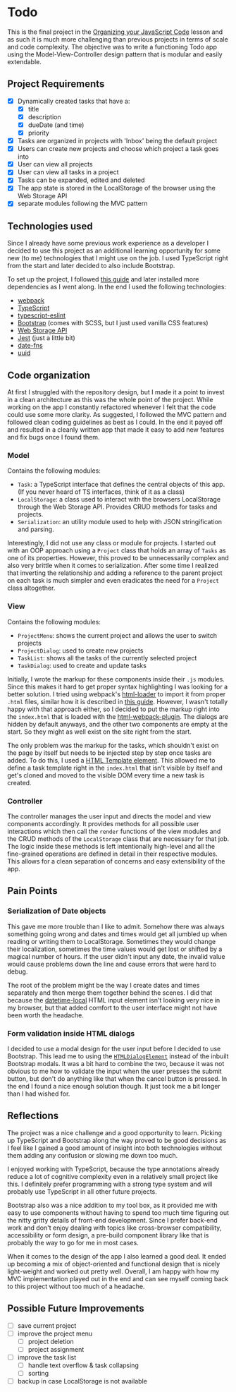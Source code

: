 # Todo

This is the final project in the [Organizing your JavaScript Code](https://www.theodinproject.com/paths/full-stack-javascript/courses/javascript#organizing-your-javascript-code) lesson and as such it is much more challenging than previous projects in terms of scale and code complexity. The objective was to write a functioning Todo app using the Model-View-Controller design pattern that is modular and easily extendable.

## Project Requirements
- [x] Dynamically created tasks that have a:
  - [x] title
  - [x] description
  - [x] dueDate (and time)
  - [x] priority
- [x] Tasks are organized in projects with 'Inbox' being the default project
- [x] Users can create new projects and choose which project a task goes into
- [x] User can view all projects
- [x] User can view all tasks in a project
- [x] Tasks can be expanded, edited and deleted
- [x] The app state is stored in the LocalStorage of the browser using the Web Storage API
- [x] separate modules following the MVC pattern

## Technologies used
Since I already have some previous work experience as a developer I decided to use this project as an additional learning opportunity for some new (to me) technologies that I might use on the job. I used TypeScript right from the start and later decided to also include Bootstrap.

To set up the project, I followed [this guide](https://javascript.plainenglish.io/webpack-in-2021-typescript-jest-sass-eslint-7b4640842e27) and later installed more dependencies as I went along. In the end I used the following technologies:

- [webpack](https://webpack.js.org/)
- [TypeScript](https://www.typescriptlang.org/)
- [typescript-eslint](https://typescript-eslint.io/)
- [Bootstrap](https://getbootstrap.com/) (comes with SCSS, but I just used vanilla CSS features)
- [Web Storage API](https://developer.mozilla.org/en-US/docs/Web/API/Web_Storage_API/Using_the_Web_Storage_API)
- [Jest](https://jestjs.io/) (just a little bit)
- [date-fns](https://date-fns.org/)
- [uuid](https://www.npmjs.com/package/uuid)

## Code organization
At first I struggled with the repository design, but I made it a point to invest in a clean architecture as this was the whole point of the project. While working on the app I constantly refactored whenever I felt that the code could use some more clarity. As suggested, I followed the MVC pattern and followed clean coding guidelines as best as I could. In the end it payed off and resulted in a cleanly written app that made it easy to add new features and fix bugs once I found them.

### Model
Contains the following modules:
- `Task`: a TypeScript interface that defines the central objects of this app. (If you never heard of TS interfaces, think of it as a class)
- `LocalStorage`: a class used to interact with the browsers LocalStorage through the Web Storage API. Provides CRUD methods for tasks and projects.
- `Serialization`: an utility module used to help with JSON stringification and parsing.

Interestingly, I did not use any class or module for projects. I started out with an OOP approach using a `Project` class that holds an array of `Tasks` as one of its properties. However, this proved to be unnecessarily complex and also very brittle when it comes to serialization. After some time I realized that inverting the relationship and adding a reference to the parent project on each task is much simpler and even eradicates the need for a `Project` class altogether.

### View
Contains the following modules:
- `ProjectMenu`: shows the current project and allows the user to switch projects
- `ProjectDialog`: used to create new projects
- `TaskList`: shows all the tasks of the currently selected project
- `TaskDialog`: used to create and update tasks

Initially, I wrote the markup for these components inside their `.js` modules. Since this makes it hard to get proper syntax highlighting I was looking for a better solution. I tried using webpack's [html-loader](https://webpack.js.org/loaders/html-loader/) to import it from proper `.html` files, similar how it is described in [this guide](https://simon-lutterbie.medium.com/html-templates-in-webpack-b9f9d30fffba). However, I wasn't totally happy with that approach either, so I decided to put the markup right into the `index.html` that is loaded with the [html-webpack-plugin](https://webpack.js.org/plugins/html-webpack-plugin/). The dialogs are hidden by default anyways, and the other two components are empty at the start. So they might as well exist on the site right from the start.

The only problem was the markup for the tasks, which shouldn't exist on the page by itself but needs to be injected step by step once tasks are added. To do this, I used a [HTML Template element](https://developer.mozilla.org/en-US/docs/Web/HTML/Element/template). This allowed me to define a task template right in the `index.html` that isn't visible by itself and get's cloned and moved to the visible DOM every time a new task is created.

### Controller
The controller manages the user input and directs the model and view components accordingly. It provides methods for all possible user interactions which then call the `render` functions of the view modules and the CRUD methods of the `LocalStorage` class that are necessary for that job. The logic inside these methods is left intentionally high-level and all the fine-grained operations are defined in detail in their respective modules. This allows for a clean separation of concerns and easy extensibility of the app.

## Pain Points
### Serialization of Date objects
This gave me more trouble than I like to admit. Somehow there was always something going wrong and dates and times would get all jumbled up when reading or writing them to LocalStorage. Sometimes they would change their localization, sometimes the time values would get lost or shifted by a magical number of hours. If the user didn't input any date, the invalid value would cause problems down the line and cause errors that were hard to debug.

The root of the problem might be the way I create dates and times separately and then merge them together behind the scenes. I did that because the [datetime-local](https://developer.mozilla.org/en-US/docs/Web/HTML/Element/input/datetime-local) HTML input element isn't looking very nice in my browser, but that added comfort to the user interface might not have been worth the headache.

### Form validation inside HTML dialogs
I decided to use a modal design for the user input before I decided to use Bootstrap. This lead me to using the [`HTMLDialogElement`](https://developer.mozilla.org/en-US/docs/Web/API/HTMLDialogElement) instead of the inbuilt Bootstrap modals. It was a bit hard to combine the two, because it was not obvious to me how to validate the input when the user presses the submit button, but don't do anything like that when the cancel button is pressed. In the end I found a nice enough solution though. It just took me a bit longer than I had wished for.

## Reflections
The project was a nice challenge and a good opportunity to learn. Picking up TypeScript and Bootstrap along the way proved to be good decisions as I feel like I gained a good amount of insight into both technologies without them adding any confusion or slowing me down too much.

I enjoyed working with TypeScript, because the type annotations already reduce a lot of cognitive complexity even in a relatively small project like this. I definitely prefer programming with a strong type system and will probably use TypeScript in all other future projects.

Bootstrap also was a nice addition to my tool box, as it provided me with easy to use components without having to spend too much time figuring out the nitty gritty details of front-end development. Since I prefer back-end work and don't enjoy dealing with topics like cross-browser compatibility, accessibility or form design, a pre-build component library like that is probably the way to go for me in most cases.

When it comes to the design of the app I also learned a good deal. It ended up becoming a mix of object-oriented and functional design that is nicely light-weight and worked out pretty well. Overall, I am happy with how my MVC implementation played out in the end and can see myself coming back to this project without too much of a headache.

## Possible Future Improvements
- [ ] save current project
- [ ] improve the project menu
  - [ ] project deletion
  - [ ] project assignment
- [ ] improve the task list
  - [ ] handle text overflow & task collapsing
  - [ ] sorting
- [ ] backup in case LocalStorage is not available
